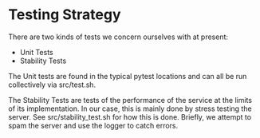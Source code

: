 # Testing Strategy

There are two kinds of tests we concern ourselves with at present:

* Unit Tests
* Stability Tests

The Unit tests are found in the typical pytest locations and can all be run collectively via src/test.sh.

The Stability Tests are tests of the performance of the service at the limits of its implementation. In our case, this is mainly done by stress testing the server. See src/stability_test.sh for how this is done. Briefly, we attempt to spam the server and use the logger to catch errors.